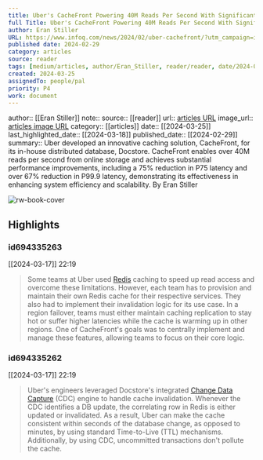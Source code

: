 ```yaml
---
title: Uber's CacheFront Powering 40M Reads Per Second With Significantly Reduced Latency
full Title: Uber's CacheFront Powering 40M Reads Per Second With Significantly Reduced Latency
author: Eran Stiller
URL: https://www.infoq.com/news/2024/02/uber-cachefront/?utm_campaign=infoq_content&utm_source=infoq&utm_medium=feed&utm_term=global
published date: 2024-02-29
category: articles
source: reader
tags: [medium/articles, author/Eran_Stiller, reader/reader, date/2024-03-18, area/reader]
created: 2024-03-25
assignedTo: people/pal
priority: P4
work: document
---
```

author:: [[Eran Stiller]]
note:: 
source:: [[reader]]
url:: [articles URL](https://www.infoq.com/news/2024/02/uber-cachefront/?utm_campaign=infoq_content&utm_source=infoq&utm_medium=feed&utm_term=global)
image_url:: [articles image URL](https://res.infoq.com/news/2024/02/uber-cachefront/en/headerimage/CacheFront-Cover-1709203664304.jpg)
category:: [[articles]]
date:: [[2024-03-25]]
last_highlighted_date:: [[2024-03-18]]
published_date:: [[2024-02-29]]
summary:: Uber developed an innovative caching solution, CacheFront, for its in-house distributed database, Docstore. CacheFront enables over 40M reads per second from online storage and achieves substantial performance improvements, including a 75% reduction in P75 latency and over 67% reduction in P99.9 latency, demonstrating its effectiveness in enhancing system efficiency and scalability. By Eran Stiller


![rw-book-cover](https://res.infoq.com/news/2024/02/uber-cachefront/en/headerimage/CacheFront-Cover-1709203664304.jpg)

## Highlights
### id694335263
[[2024-03-17]] 22:19
> Some teams at Uber used [Redis](https://redis.io/) caching to speed up read access and overcome these limitations. However, each team has to provision and maintain their own Redis cache for their respective services. They also had to implement their invalidation logic for its use case. In a region failover, teams must either maintain caching replication to stay hot or suffer higher latencies while the cache is warming up in other regions. One of CacheFront's goals was to centrally implement and manage these features, allowing teams to focus on their core logic.


### id694335262
[[2024-03-17]] 22:19
> Uber's engineers leveraged Docstore's integrated [Change Data Capture](https://en.wikipedia.org/wiki/Change_data_capture) (CDC) engine to handle cache invalidation. Whenever the CDC identifies a DB update, the correlating row in Redis is either updated or invalidated. As a result, Uber can make the cache consistent within seconds of the database change, as opposed to minutes, by using standard Time-to-Live (TTL) mechanisms. Additionally, by using CDC, uncommitted transactions don't pollute the cache.


